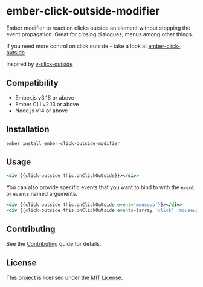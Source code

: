 ember-click-outside-modifier
==============================================================================

Ember modifier to react on clicks outside an element without stopping the event propagation. Great for closing dialogues, menus among other things.

If you need more control on click outside - take a look at [ember-click-outside](https://github.com/zeppelin/ember-click-outside)

Inspired by [v-click-outside](https://github.com/ndelvalle/v-click-outside)

Compatibility
------------------------------------------------------------------------------

* Ember.js v3.16 or above
* Ember CLI v2.13 or above
* Node.js v14 or above


Installation
------------------------------------------------------------------------------

```
ember install ember-click-outside-modifier
```


Usage
------------------------------------------------------------------------------

```hbs
<div {{click-outside this.onClickOutside}}></div>
```

You can also provide specific events that you want to bind to with the `event` or `events` named arguments.

```hbs
<div {{click-outside this.onClickOutside event='mouseup'}}></div>
<div {{click-outside this.onClickOutside events=(array 'click' 'mouseup')}}></div>
```


Contributing
------------------------------------------------------------------------------

See the [Contributing](CONTRIBUTING.md) guide for details.


License
------------------------------------------------------------------------------

This project is licensed under the [MIT License](LICENSE.md).
